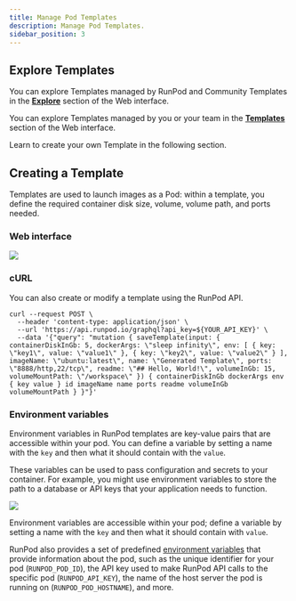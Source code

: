 ```yaml
---
title: Manage Pod Templates
description: Manage Pod Templates.
sidebar_position: 3
---
```


## Explore Templates

You can explore Templates managed by RunPod and Community Templates in the **[Explore](https://www.runpod.io/console/explore)** section of the Web interface.

You can explore Templates managed by you or your team in the **[Templates](https://www.runpod.io/console/user/templates)** section of the Web interface.

Learn to create your own Template in the following section.

## Creating a Template

Templates are used to launch images as a Pod: within a template, you define the required container disk size, volume, volume path, and ports needed.

### Web interface

![](/img/docs/8418b2b-image.png)

### cURL

You can also create or modify a template using the RunPod API.

```curl
curl --request POST \
  --header 'content-type: application/json' \
  --url 'https://api.runpod.io/graphql?api_key=${YOUR_API_KEY}' \
  --data '{"query": "mutation { saveTemplate(input: { containerDiskInGb: 5, dockerArgs: \"sleep infinity\", env: [ { key: \"key1\", value: \"value1\" }, { key: \"key2\", value: \"value2\" } ], imageName: \"ubuntu:latest\", name: \"Generated Template\", ports: \"8888/http,22/tcp\", readme: \"## Hello, World!\", volumeInGb: 15, volumeMountPath: \"/workspace\" }) { containerDiskInGb dockerArgs env { key value } id imageName name ports readme volumeInGb volumeMountPath } }"}'
```

### Environment variables

Environment variables in RunPod templates are key-value pairs that are accessible within your pod. You can define a variable by setting a name with the `key` and then what it should contain with the `value`.

These variables can be used to pass configuration and secrets to your container. For example, you might use environment variables to store the path to a database or API keys that your application needs to function.

![](/img/docs/b7670dd-image.png)

Environment variables are accessible within your pod; define a variable by setting a name with the `key` and then what it should contain with `value`.

RunPod also provides a set of predefined [environment variables](/pods/references/environment-variables) that provide information about the pod, such as the unique identifier for your pod (`RUNPOD_POD_ID`), the API key used to make RunPod API calls to the specific pod (`RUNPOD_API_KEY`), the name of the host server the pod is running on (`RUNPOD_POD_HOSTNAME`), and more.
